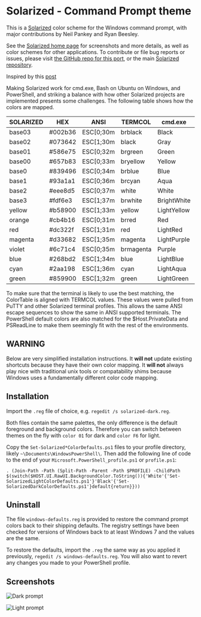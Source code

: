 Solarized - Command Prompt theme
=============================================

This is a [Solarized][1] color scheme for the Windows command prompt,
with major contributions by Neil Pankey and Ryan Beesley.

See the [Solarized home page][1] for screenshots and more details,
as well as color schemes for other applications. To contribute or file bug
reports or issues, please visit [the GitHub repo for this port][2],
or the main [Solarized repository][3].

Inspired by this [post][4]

Making Solarized work for cmd.exe, Bash on Ubuntu on Windows, and PowerShell, 
and striking a balance with how other Solarized projects are implemented 
presents some challenges. The following table shows how the colors are mapped.

| SOLARIZED | HEX     | ANSI      | TERMCOL   | cmd.exe     | PowerShell  | ColorTable | DWORD    |
|-----------|---------|-----------|-----------|-------------|-------------|------------|----------|
| base03    | #002b36 | ESC[0;30m | brblack   | Black       | Black       | 00         | 00362b00 |
| base02    | #073642 | ESC[1;30m | black     | Gray        | DarkGray    | 08         | 00423607 |
| base01    | #586e75 | ESC[0;32m | brgreen   | Green       | DarkGreen   | 02         | 00756e58 |
| base00    | #657b83 | ESC[0;33m | bryellow  | Yellow      | DarkYellow  | 06         | 00837b65 |
| base0     | #839496 | ESC[0;34m | brblue    | Blue        | DarkBlue    | 01         | 00969483 |
| base1     | #93a1a1 | ESC[0;36m | brcyan    | Aqua        | DarkCyan    | 03         | 00a1a193 |
| base2     | #eee8d5 | ESC[0;37m | white     | White       | Gray        | 07         | 00d5e8ee |
| base3     | #fdf6e3 | ESC[1;37m | brwhite   | BrightWhite | White       | 15         | 00e3f6fd |
| yellow    | #b58900 | ESC[1;33m | yellow    | LightYellow | Yellow      | 14         | 000089b5 |
| orange    | #cb4b16 | ESC[0;31m | brred     | Red         | DarkRed     | 04         | 00164bcb |
| red       | #dc322f | ESC[1;31m | red       | LightRed    | Red         | 12         | 002f32dc |
| magenta   | #d33682 | ESC[1;35m | magenta   | LightPurple | Magenta     | 13         | 008236d3 |
| violet    | #6c71c4 | ESC[0;35m | brmagenta | Purple      | DarkMagenta | 05         | 00c4716c |
| blue      | #268bd2 | ESC[1;34m | blue      | LightBlue   | Blue        | 09         | 00d28b26 |
| cyan      | #2aa198 | ESC[1;36m | cyan      | LightAqua   | Cyan        | 11         | 0098a12a |
| green     | #859900 | ESC[1;32m | green     | LightGreen  | Green       | 10         | 00009985 |

To make sure that the terminal is likely to use the best matching, the 
ColorTable is aligned with TERMCOL values. These values were pulled from PuTTY 
and other Solarized terminal profiles. This allows the same ANSI escape 
sequences to show the same in ANSI supported terminals. The PowerShell default 
colors are also matched for the $Host.PrivateData and PSReadLine to make them 
seemingly fit with the rest of the environments.

WARNING
-------

Below are very simplified installation instructions. It **will not** update
existing shortcuts because they have their own color mapping. It **will not**
always play nice with traditional unix tools or compatability shims because
Windows uses a fundamentally different color code mapping.

Installation
------------

Import the `.reg` file of choice, e.g. `regedit /s solarized-dark.reg`.

Both files contain the same palettes, the only difference is the default
foreground and background colors. Therefore you can switch between themes on
the fly with `color 01` for dark and `color F6` for light.

Copy the `Set-Solarized*ColorDefaults.ps1` files to your profile directory, 
likely `~\Documents\WindowsPowerShell\`. Then add the following line of code 
to the end of your `Microsoft.PowerShell_profile.ps1` or `profile.ps1`:

    . (Join-Path -Path (Split-Path -Parent -Path $PROFILE) -ChildPath $(switch($HOST.UI.RawUI.BackgroundColor.ToString()){'White'{'Set-SolarizedLightColorDefaults.ps1'}'Black'{'Set-SolarizedDarkColorDefaults.ps1'}default{return}}))

Uninstall
------------

The file `windows-defaults.reg` is provided to restore the command prompt 
colors back to their shipping defaults. The registry settings have been 
checked for versions of Windows back to at least Windows 7 and the values are 
the same.

To restore the defaults, import the `.reg` the same way as you applied it 
previously, `regedit /s windows-defaults.reg`. You will also want to revert 
any changes you made to your PowerShell profile.

Screenshots
------------

![Dark prompt][5]

![Light prompt][6]

[1]: http://ethanschoonover.com/solarized
[2]: https://github.com/neilpa/cmd-colors-solarized
[3]: https://github.com/altercation/solarized
[4]: https://github.com/altercation/solarized/issues/127
[5]: https://raw.github.com/neilpa/cmd-colors-solarized/master/cmd-dark.png
[6]: https://raw.github.com/neilpa/cmd-colors-solarized/master/cmd-light.png
